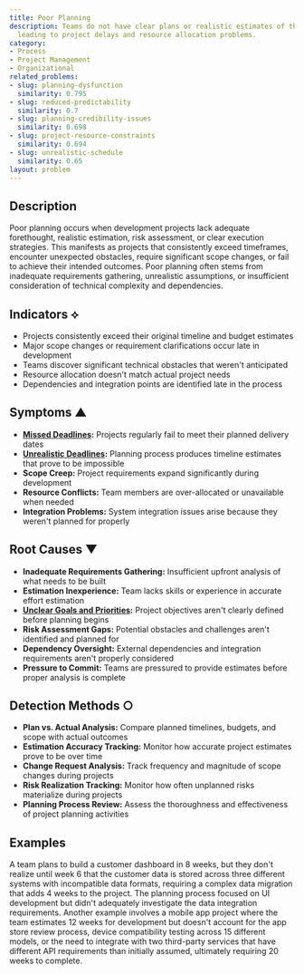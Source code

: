 ```yaml
---
title: Poor Planning
description: Teams do not have clear plans or realistic estimates of the work involved,
  leading to project delays and resource allocation problems.
category:
- Process
- Project Management
- Organizational
related_problems:
- slug: planning-dysfunction
  similarity: 0.795
- slug: reduced-predictability
  similarity: 0.7
- slug: planning-credibility-issues
  similarity: 0.698
- slug: project-resource-constraints
  similarity: 0.694
- slug: unrealistic-schedule
  similarity: 0.65
layout: problem
---
```


## Description

Poor planning occurs when development projects lack adequate forethought, realistic estimation, risk assessment, or clear execution strategies. This manifests as projects that consistently exceed timeframes, encounter unexpected obstacles, require significant scope changes, or fail to achieve their intended outcomes. Poor planning often stems from inadequate requirements gathering, unrealistic assumptions, or insufficient consideration of technical complexity and dependencies.

## Indicators ⟡

- Projects consistently exceed their original timeline and budget estimates
- Major scope changes or requirement clarifications occur late in development
- Teams discover significant technical obstacles that weren't anticipated
- Resource allocation doesn't match actual project needs
- Dependencies and integration points are identified late in the process

## Symptoms ▲

- **[Missed Deadlines](missed-deadlines.md):** Projects regularly fail to meet their planned delivery dates
- **[Unrealistic Deadlines](unrealistic-deadlines.md):** Planning process produces timeline estimates that prove to be impossible
- **Scope Creep:** Project requirements expand significantly during development
- **Resource Conflicts:** Team members are over-allocated or unavailable when needed
- **Integration Problems:** System integration issues arise because they weren't planned for properly

## Root Causes ▼

- **Inadequate Requirements Gathering:** Insufficient upfront analysis of what needs to be built
- **Estimation Inexperience:** Team lacks skills or experience in accurate effort estimation
- **[Unclear Goals and Priorities](unclear-goals-and-priorities.md):** Project objectives aren't clearly defined before planning begins
- **Risk Assessment Gaps:** Potential obstacles and challenges aren't identified and planned for
- **Dependency Oversight:** External dependencies and integration requirements aren't properly considered
- **Pressure to Commit:** Teams are pressured to provide estimates before proper analysis is complete

## Detection Methods ○

- **Plan vs. Actual Analysis:** Compare planned timelines, budgets, and scope with actual outcomes
- **Estimation Accuracy Tracking:** Monitor how accurate project estimates prove to be over time
- **Change Request Analysis:** Track frequency and magnitude of scope changes during projects
- **Risk Realization Tracking:** Monitor how often unplanned risks materialize during projects
- **Planning Process Review:** Assess the thoroughness and effectiveness of project planning activities

## Examples

A team plans to build a customer dashboard in 8 weeks, but they don't realize until week 6 that the customer data is stored across three different systems with incompatible data formats, requiring a complex data migration that adds 4 weeks to the project. The planning process focused on UI development but didn't adequately investigate the data integration requirements. Another example involves a mobile app project where the team estimates 12 weeks for development but doesn't account for the app store review process, device compatibility testing across 15 different models, or the need to integrate with two third-party services that have different API requirements than initially assumed, ultimately requiring 20 weeks to complete.
